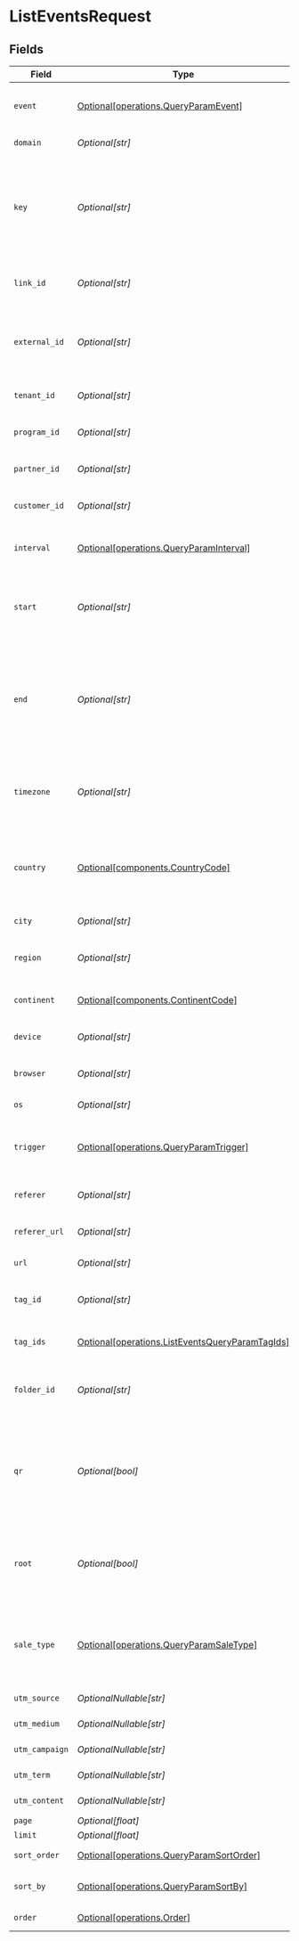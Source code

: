 # ListEventsRequest


## Fields

| Field                                                                                                                                                                    | Type                                                                                                                                                                     | Required                                                                                                                                                                 | Description                                                                                                                                                              | Example                                                                                                                                                                  |
| ------------------------------------------------------------------------------------------------------------------------------------------------------------------------ | ------------------------------------------------------------------------------------------------------------------------------------------------------------------------ | ------------------------------------------------------------------------------------------------------------------------------------------------------------------------ | ------------------------------------------------------------------------------------------------------------------------------------------------------------------------ | ------------------------------------------------------------------------------------------------------------------------------------------------------------------------ |
| `event`                                                                                                                                                                  | [Optional[operations.QueryParamEvent]](../../models/operations/queryparamevent.md)                                                                                       | :heavy_minus_sign:                                                                                                                                                       | The type of event to retrieve analytics for. Defaults to 'clicks'.                                                                                                       |                                                                                                                                                                          |
| `domain`                                                                                                                                                                 | *Optional[str]*                                                                                                                                                          | :heavy_minus_sign:                                                                                                                                                       | The domain to filter analytics for.                                                                                                                                      |                                                                                                                                                                          |
| `key`                                                                                                                                                                    | *Optional[str]*                                                                                                                                                          | :heavy_minus_sign:                                                                                                                                                       | The slug of the short link to retrieve analytics for. Must be used along with the corresponding `domain` of the short link to fetch analytics for a specific short link. |                                                                                                                                                                          |
| `link_id`                                                                                                                                                                | *Optional[str]*                                                                                                                                                          | :heavy_minus_sign:                                                                                                                                                       | The unique ID of the short link on Dub to retrieve analytics for.                                                                                                        |                                                                                                                                                                          |
| `external_id`                                                                                                                                                            | *Optional[str]*                                                                                                                                                          | :heavy_minus_sign:                                                                                                                                                       | The ID of the link in the your database. Must be prefixed with 'ext_' when passed as a query parameter.                                                                  |                                                                                                                                                                          |
| `tenant_id`                                                                                                                                                              | *Optional[str]*                                                                                                                                                          | :heavy_minus_sign:                                                                                                                                                       | The ID of the tenant that created the link inside your system.                                                                                                           |                                                                                                                                                                          |
| `program_id`                                                                                                                                                             | *Optional[str]*                                                                                                                                                          | :heavy_minus_sign:                                                                                                                                                       | The ID of the program to retrieve analytics for.                                                                                                                         |                                                                                                                                                                          |
| `partner_id`                                                                                                                                                             | *Optional[str]*                                                                                                                                                          | :heavy_minus_sign:                                                                                                                                                       | The ID of the partner to retrieve analytics for.                                                                                                                         |                                                                                                                                                                          |
| `customer_id`                                                                                                                                                            | *Optional[str]*                                                                                                                                                          | :heavy_minus_sign:                                                                                                                                                       | The ID of the customer to retrieve analytics for.                                                                                                                        |                                                                                                                                                                          |
| `interval`                                                                                                                                                               | [Optional[operations.QueryParamInterval]](../../models/operations/queryparaminterval.md)                                                                                 | :heavy_minus_sign:                                                                                                                                                       | The interval to retrieve analytics for. If undefined, defaults to 24h.                                                                                                   |                                                                                                                                                                          |
| `start`                                                                                                                                                                  | *Optional[str]*                                                                                                                                                          | :heavy_minus_sign:                                                                                                                                                       | The start date and time when to retrieve analytics from. If set, takes precedence over `interval`.                                                                       |                                                                                                                                                                          |
| `end`                                                                                                                                                                    | *Optional[str]*                                                                                                                                                          | :heavy_minus_sign:                                                                                                                                                       | The end date and time when to retrieve analytics from. If not provided, defaults to the current date. If set along with `start`, takes precedence over `interval`.       |                                                                                                                                                                          |
| `timezone`                                                                                                                                                               | *Optional[str]*                                                                                                                                                          | :heavy_minus_sign:                                                                                                                                                       | The IANA time zone code for aligning timeseries granularity (e.g. America/New_York). Defaults to UTC.                                                                    | America/New_York                                                                                                                                                         |
| `country`                                                                                                                                                                | [Optional[components.CountryCode]](../../models/components/countrycode.md)                                                                                               | :heavy_minus_sign:                                                                                                                                                       | The country to retrieve analytics for. Must be passed as a 2-letter ISO 3166-1 country code. Learn more: https://d.to/geo                                                |                                                                                                                                                                          |
| `city`                                                                                                                                                                   | *Optional[str]*                                                                                                                                                          | :heavy_minus_sign:                                                                                                                                                       | The city to retrieve analytics for.                                                                                                                                      | New York                                                                                                                                                                 |
| `region`                                                                                                                                                                 | *Optional[str]*                                                                                                                                                          | :heavy_minus_sign:                                                                                                                                                       | The ISO 3166-2 region code to retrieve analytics for.                                                                                                                    |                                                                                                                                                                          |
| `continent`                                                                                                                                                              | [Optional[components.ContinentCode]](../../models/components/continentcode.md)                                                                                           | :heavy_minus_sign:                                                                                                                                                       | The continent to retrieve analytics for.                                                                                                                                 |                                                                                                                                                                          |
| `device`                                                                                                                                                                 | *Optional[str]*                                                                                                                                                          | :heavy_minus_sign:                                                                                                                                                       | The device to retrieve analytics for.                                                                                                                                    | Desktop                                                                                                                                                                  |
| `browser`                                                                                                                                                                | *Optional[str]*                                                                                                                                                          | :heavy_minus_sign:                                                                                                                                                       | The browser to retrieve analytics for.                                                                                                                                   | Chrome                                                                                                                                                                   |
| `os`                                                                                                                                                                     | *Optional[str]*                                                                                                                                                          | :heavy_minus_sign:                                                                                                                                                       | The OS to retrieve analytics for.                                                                                                                                        | Windows                                                                                                                                                                  |
| `trigger`                                                                                                                                                                | [Optional[operations.QueryParamTrigger]](../../models/operations/queryparamtrigger.md)                                                                                   | :heavy_minus_sign:                                                                                                                                                       | The trigger to retrieve analytics for. If undefined, return both QR and link clicks.                                                                                     |                                                                                                                                                                          |
| `referer`                                                                                                                                                                | *Optional[str]*                                                                                                                                                          | :heavy_minus_sign:                                                                                                                                                       | The referer to retrieve analytics for.                                                                                                                                   | google.com                                                                                                                                                               |
| `referer_url`                                                                                                                                                            | *Optional[str]*                                                                                                                                                          | :heavy_minus_sign:                                                                                                                                                       | The full referer URL to retrieve analytics for.                                                                                                                          | https://dub.co/blog                                                                                                                                                      |
| `url`                                                                                                                                                                    | *Optional[str]*                                                                                                                                                          | :heavy_minus_sign:                                                                                                                                                       | The URL to retrieve analytics for.                                                                                                                                       |                                                                                                                                                                          |
| `tag_id`                                                                                                                                                                 | *Optional[str]*                                                                                                                                                          | :heavy_minus_sign:                                                                                                                                                       | Deprecated. Use `tagIds` instead. The tag ID to retrieve analytics for.                                                                                                  |                                                                                                                                                                          |
| `tag_ids`                                                                                                                                                                | [Optional[operations.ListEventsQueryParamTagIds]](../../models/operations/listeventsqueryparamtagids.md)                                                                 | :heavy_minus_sign:                                                                                                                                                       | The tag IDs to retrieve analytics for.                                                                                                                                   |                                                                                                                                                                          |
| `folder_id`                                                                                                                                                              | *Optional[str]*                                                                                                                                                          | :heavy_minus_sign:                                                                                                                                                       | The folder ID to retrieve analytics for. If not provided, return analytics for unsorted links.                                                                           |                                                                                                                                                                          |
| `qr`                                                                                                                                                                     | *Optional[bool]*                                                                                                                                                         | :heavy_minus_sign:                                                                                                                                                       | Deprecated. Use the `trigger` field instead. Filter for QR code scans. If true, filter for QR codes only. If false, filter for links only. If undefined, return both.    |                                                                                                                                                                          |
| `root`                                                                                                                                                                   | *Optional[bool]*                                                                                                                                                         | :heavy_minus_sign:                                                                                                                                                       | Filter for root domains. If true, filter for domains only. If false, filter for links only. If undefined, return both.                                                   |                                                                                                                                                                          |
| `sale_type`                                                                                                                                                              | [Optional[operations.QueryParamSaleType]](../../models/operations/queryparamsaletype.md)                                                                                 | :heavy_minus_sign:                                                                                                                                                       | Filter sales by type: 'new' for first-time purchases, 'recurring' for repeat purchases. If undefined, returns both.                                                      |                                                                                                                                                                          |
| `utm_source`                                                                                                                                                             | *OptionalNullable[str]*                                                                                                                                                  | :heavy_minus_sign:                                                                                                                                                       | The UTM source of the short link.                                                                                                                                        |                                                                                                                                                                          |
| `utm_medium`                                                                                                                                                             | *OptionalNullable[str]*                                                                                                                                                  | :heavy_minus_sign:                                                                                                                                                       | The UTM medium of the short link.                                                                                                                                        |                                                                                                                                                                          |
| `utm_campaign`                                                                                                                                                           | *OptionalNullable[str]*                                                                                                                                                  | :heavy_minus_sign:                                                                                                                                                       | The UTM campaign of the short link.                                                                                                                                      |                                                                                                                                                                          |
| `utm_term`                                                                                                                                                               | *OptionalNullable[str]*                                                                                                                                                  | :heavy_minus_sign:                                                                                                                                                       | The UTM term of the short link.                                                                                                                                          |                                                                                                                                                                          |
| `utm_content`                                                                                                                                                            | *OptionalNullable[str]*                                                                                                                                                  | :heavy_minus_sign:                                                                                                                                                       | The UTM content of the short link.                                                                                                                                       |                                                                                                                                                                          |
| `page`                                                                                                                                                                   | *Optional[float]*                                                                                                                                                        | :heavy_minus_sign:                                                                                                                                                       | N/A                                                                                                                                                                      |                                                                                                                                                                          |
| `limit`                                                                                                                                                                  | *Optional[float]*                                                                                                                                                        | :heavy_minus_sign:                                                                                                                                                       | N/A                                                                                                                                                                      |                                                                                                                                                                          |
| `sort_order`                                                                                                                                                             | [Optional[operations.QueryParamSortOrder]](../../models/operations/queryparamsortorder.md)                                                                               | :heavy_minus_sign:                                                                                                                                                       | The sort order. The default is `desc`.                                                                                                                                   |                                                                                                                                                                          |
| `sort_by`                                                                                                                                                                | [Optional[operations.QueryParamSortBy]](../../models/operations/queryparamsortby.md)                                                                                     | :heavy_minus_sign:                                                                                                                                                       | The field to sort the events by. The default is `timestamp`.                                                                                                             |                                                                                                                                                                          |
| `order`                                                                                                                                                                  | [Optional[operations.Order]](../../models/operations/order.md)                                                                                                           | :heavy_minus_sign:                                                                                                                                                       | DEPRECATED. Use `sortOrder` instead.                                                                                                                                     |                                                                                                                                                                          |